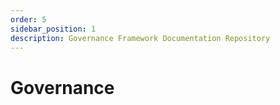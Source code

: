 ```yaml
---
order: 5
sidebar_position: 1
description: Governance Framework Documentation Repository
---
```


# Governance
